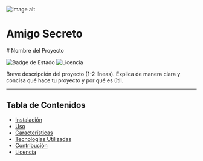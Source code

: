 ![image alt]([https://github.com/hibrisrob/Challengeamigosecreto/blob/main/Imagen1.png?raw=true](https://github.com/hibrisrob/Challenge/blob/master/assets/amigo-secreto.png))

<h1>Amigo Secreto</h1>
# Nombre del Proyecto

![Badge de Estado](https://img.shields.io/badge/Estado-En%20desarrollo-brightgreen) <!-- Opcional: Muestra el estado del proyecto -->
![Licencia](https://img.shields.io/badge/Licencia-MIT-blue) <!-- Opcional: Agrega una licencia -->

Breve descripción del proyecto (1-2 líneas). Explica de manera clara y concisa qué hace tu proyecto y por qué es útil.

---

## Tabla de Contenidos
- [Instalación](#instalación)
- [Uso](#uso)
- [Características](#características)
- [Tecnologías Utilizadas](#tecnologías-utilizadas)
- [Contribución](#contribución)
- [Licencia](#licencia)
